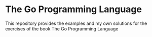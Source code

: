 # The Go Programming Language

This repository provides the examples and my own solutions for the exercises of the book The Go Programming Language